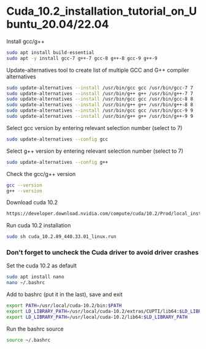 # Cuda_10.2_installation_tutorial_on_Ubuntu_20.04/22.04
Install gcc/g++
```bash
sudo apt install build-essential
sudo apt -y install gcc-7 g++-7 gcc-8 g++-8 gcc-9 g++-9
```

Update-alternatives tool to create list of multiple GCC and G++ compiler alternatives
```bash
sudo update-alternatives --install /usr/bin/gcc gcc /usr/bin/gcc-7 7
sudo update-alternatives --install /usr/bin/g++ g++ /usr/bin/g++-7 7
sudo update-alternatives --install /usr/bin/gcc gcc /usr/bin/gcc-8 8
sudo update-alternatives --install /usr/bin/g++ g++ /usr/bin/g++-8 8
sudo update-alternatives --install /usr/bin/gcc gcc /usr/bin/gcc-9 9
sudo update-alternatives --install /usr/bin/g++ g++ /usr/bin/g++-9 9
```

Select gcc version by entering relevant selection number (select to 7)
```bash
sudo update-alternatives --config gcc
```

Select g++ version by entering relevant selection number (select to 7)
```bash
sudo update-alternatives --config g++
```

Check the gcc/g++ version
```bash
gcc --version
g++ --version
```

Download cuda 10.2
```bash
https://developer.download.nvidia.com/compute/cuda/10.2/Prod/local_installers/cuda_10.2.89_440.33.01_linux.run
```

Run cuda 10.2 installation
```bash
sudo sh cuda_10.2.89_440.33.01_linux.run
```
### Don't forget to uncheck the Cuda driver to avoid driver crashes

Set the cuda 10.2 as default
```bash
sudo apt install nano
nano ~/.bashrc
```

Add to bashrc (put it in the last), save and exit
```bash
export PATH=/usr/local/cuda-10.2/bin:$PATH
export LD_LIBRARY_PATH=/usr/local/cuda-10.2/extras/CUPTI/lib64:$LD_LIBRARY_PATH
export LD_LIBRARY_PATH=/usr/local/cuda-10.2/lib64:$LD_LIBRARY_PATH
```

Run the bashrc source
```bash
source ~/.bashrc
```

